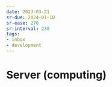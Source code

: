 ```yaml
---
date: 2023-03-21
sr-due: 2024-01-10
sr-ease: 270
sr-interval: 238
tags:
- inbox
- development
---
```


# Server (computing)
